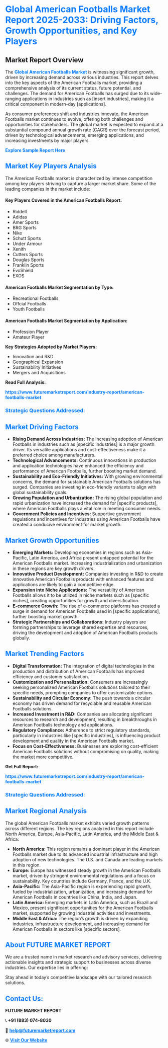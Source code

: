 <h1 style="color: #007BFF;">Global American Footballs Market Report 2025-2033: Driving Factors, Growth Opportunities, and Key Players</h1>

<section id="overview">
<h2>Market Report Overview</h2>
<p>The <a href="https://www.futuremarketreport.com/industry-report/american-footballs-market" style="color: #007BFF; text-decoration: none;"><strong>Global American Footballs Market</strong></a> is witnessing significant growth, driven by increasing demand across various industries. This report delves into the key aspects of the American Footballs market, providing a comprehensive analysis of its current status, future potential, and challenges. The demand for American Footballs has surged due to its wide-ranging applications in industries such as [insert industries], making it a critical component in modern-day [applications].</p>
<p>As consumer preferences shift and industries innovate, the American Footballs market continues to evolve, offering both challenges and opportunities for stakeholders. The global market is expected to expand at a substantial compound annual growth rate (CAGR) over the forecast period, driven by technological advancements, emerging applications, and increasing investments by major players.</p>
</section>

<section id="overview">
<p><a href="https://www.futuremarketreport.com/request-sample/reportId=46159" style="color: #007BFF; text-decoration: none;"><strong>Explore Sample Report Here</strong></a></p>
</section>

<section id="key-players">
<h2 style="color: #007BFF;">Market Key Players Analysis</h2>
<p>The American Footballs market is characterized by intense competition among key players striving to capture a larger market share. Some of the leading companies in the market include:</p>
<h4>Key Players Covered in the American Footballs Report:</h4>
<ul><li>Riddell</li><li>Adidas</li><li>Amer Sports</li><li>BRG Sports</li><li>Nike</li><li>Schutt Sports</li><li>Under Armour</li><li>Xenith</li><li>Cutters Sports</li><li>Douglas Sports</li><li>Franklin Sports</li><li>EvoShield</li><li>EXOS</li></ul>
<h4>American Footballs Market Segmentation by Type:</h4>
<ul><li>Recreational Footballs</li><li>Offcial Footballs</li><li>Youth Footballs</li></ul>

<h4>American Footballs Market Segmentation by Application:</h4>
<ul><li>Profession Player</li><li>Amateur Player</li></ul>
<p><strong>Key Strategies Adopted by Market Players:</strong></p>
<ul>
<li>Innovation and R&D</li>
<li>Geographical Expansion</li>
<li>Sustainability Initiatives</li>
<li>Mergers and Acquisitions</li>
</ul>
</section>

<section>
<p><strong>Read Full Analysis: </strong></p><a href="https://www.futuremarketreport.com/industry-report/american-footballs-market" style="color: #007BFF; text-decoration: none;"><strong>https://www.futuremarketreport.com/industry-report/american-footballs-market</strong></a>
<h3 style="color: #007BFF;">Strategic Questions Addressed:</h3>
</section>

<section id="driving-factors">
<h2 style="color: #007BFF;">Market Driving Factors</h2>
<ul>
<li><strong>Rising Demand Across Industries:</strong> The increasing adoption of American Footballs in industries such as [specific industries] is a major growth driver. Its versatile applications and cost-effectiveness make it a preferred choice among manufacturers.</li>
<li><strong>Technological Advancements:</strong> Continuous innovations in production and application technologies have enhanced the efficiency and performance of American Footballs, further boosting market demand.</li>
<li><strong>Sustainability and Eco-Friendly Initiatives:</strong> With growing environmental concerns, the demand for sustainable American Footballs solutions has surged. Companies are investing in eco-friendly variants to align with global sustainability goals.</li>
<li><strong>Growing Population and Urbanization:</strong> The rising global population and rapid urbanization have increased the demand for [specific products], where American Footballs plays a vital role in meeting consumer needs.</li>
<li><strong>Government Policies and Incentives:</strong> Supportive government regulations and incentives for industries using American Footballs have created a conducive environment for market growth.</li>
</ul>
</section>

<section id="growth-opportunities">
<h2 style="color: #007BFF;">Market Growth Opportunities</h2>
<ul>
<li><strong>Emerging Markets:</strong> Developing economies in regions such as Asia-Pacific, Latin America, and Africa present untapped potential for the American Footballs market. Increasing industrialization and urbanization in these regions are key growth drivers.</li>
<li><strong>Innovative Product Development:</strong> Companies investing in R&D to create innovative American Footballs products with enhanced features and applications are likely to gain a competitive edge.</li>
<li><strong>Expansion into Niche Applications:</strong> The versatility of American Footballs allows it to be utilized in niche markets such as [specific niches], creating opportunities for growth and diversification.</li>
<li><strong>E-commerce Growth:</strong> The rise of e-commerce platforms has created a surge in demand for American Footballs used in [specific applications], further boosting market growth.</li>
<li><strong>Strategic Partnerships and Collaborations:</strong> Industry players are forming partnerships to leverage shared expertise and resources, driving the development and adoption of American Footballs products globally.</li>
</ul>
</section>

<section id="trending-factors">
<h2 style="color: #007BFF;">Market Trending Factors</h2>
<ul>
<li><strong>Digital Transformation:</strong> The integration of digital technologies in the production and distribution of American Footballs has improved efficiency and customer satisfaction.</li>
<li><strong>Customization and Personalization:</strong> Consumers are increasingly seeking personalized American Footballs solutions tailored to their specific needs, prompting companies to offer customizable options.</li>
<li><strong>Sustainability and Circular Economy:</strong> The push towards a circular economy has driven demand for recyclable and reusable American Footballs solutions.</li>
<li><strong>Increased Investment in R&D:</strong> Companies are allocating significant resources to research and development, resulting in breakthroughs in American Footballs technology and applications.</li>
<li><strong>Regulatory Compliance:</strong> Adherence to strict regulatory standards, particularly in industries like [specific industries], is influencing product development and quality in the American Footballs market.</li>
<li><strong>Focus on Cost-Effectiveness:</strong> Businesses are exploring cost-efficient American Footballs solutions without compromising on quality, making the market more competitive.</li>
</ul>
</section>

<section>
<p><strong>Get Full Report: </strong></p><a href="https://www.futuremarketreport.com/industry-report/american-footballs-market" style="color: #007BFF; text-decoration: none;"><strong>https://www.futuremarketreport.com/industry-report/american-footballs-market</strong></a>
<h3 style="color: #007BFF;">Strategic Questions Addressed:</h3>
</section>


<section id="regional-analysis">
<h2 style="color: #007BFF;">Market Regional Analysis</h2>
<p>The global American Footballs market exhibits varied growth patterns across different regions. The key regions analyzed in this report include North America, Europe, Asia-Pacific, Latin America, and the Middle East & Africa:</p>
<ul>
<li><strong>North America:</strong> This region remains a dominant player in the American Footballs market due to its advanced industrial infrastructure and high adoption of new technologies. The U.S. and Canada are leading markets in this region.</li>
<li><strong>Europe:</strong> Europe has witnessed steady growth in the American Footballs market, driven by stringent environmental regulations and a focus on sustainability. Key countries include Germany, France, and the U.K.</li>
<li><strong>Asia-Pacific:</strong> The Asia-Pacific region is experiencing rapid growth, fueled by industrialization, urbanization, and increasing demand for American Footballs in countries like China, India, and Japan.</li>
<li><strong>Latin America:</strong> Emerging markets in Latin America, such as Brazil and Mexico, present significant opportunities for the American Footballs market, supported by growing industrial activities and investments.</li>
<li><strong>Middle East & Africa:</strong> The region’s growth is driven by expanding industries, infrastructure development, and increasing demand for American Footballs in sectors like [specific sectors].</li>
</ul>
</section>

<footer>
<h2 style="color: #007BFF;">About FUTURE MARKET REPORT</h2>
<p>We are a trusted name in market research and advisory services, delivering actionable insights and strategic support to businesses across diverse industries. Our expertise lies in offering:</p>

<p>Stay ahead in today’s competitive landscape with our tailored research solutions.</p>

<h2 style="color: #007BFF;">Contact Us:</h2>
<p><strong>FUTURE MARKET REPORT</strong></p>
<p>📞 <strong>+91 (883) 074-8030</strong></p>
<p>📧 <strong><a href="mailto:help@futuremarketreport.com" style="color: #007BFF;">help@futuremarketreport.com</a></strong></p>
<p>🌐 <strong><a href="https://www.futuremarketreport.com/" style="color: #007BFF;">Visit Our Website</a></strong></p>
</footer>